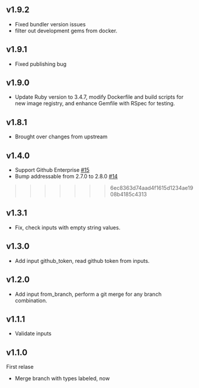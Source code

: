 ## v1.9.2 
 - Fixed bundler version issues
 - filter out development gems from docker.

## v1.9.1 
- Fixed publishing bug
## v1.9.0
 - Update Ruby version to 3.4.7, modify Dockerfile and build scripts for new image registry, and enhance Gemfile with RSpec for testing.

## v1.8.1
- Brought over changes from upstream

## v1.4.0

- Support Github Enterprise [#15](https://github.com/devmasx/merge-branch/pull/15)
- Bump addressable from 2.7.0 to 2.8.0 [#14](https://github.com/devmasx/merge-branch/pull/14)
>>>>>>> 6ec8363d74aad4f1615d1234ae1908b4185c4313

## v1.3.1

- Fix, check inputs with empty string values.

## v1.3.0

- Add input github_token, read github token from inputs.

## v1.2.0

- Add input from_branch, perform a git merge for any branch combination.

## v1.1.1

- Validate inputs

## v1.1.0

First relase

- Merge branch with types labeled, now
